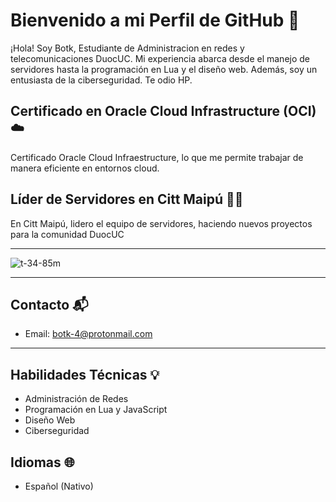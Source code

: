 # Bienvenido a mi Perfil de GitHub 🚀

¡Hola! Soy Botk, Estudiante de Administracion en redes y telecomunicaciones DuocUC. Mi experiencia abarca desde el manejo de servidores hasta la programación en Lua y el diseño web. Además, soy un entusiasta de la ciberseguridad.
Te odio HP.

## Certificado en Oracle Cloud Infrastructure (OCI) ☁️

Certificado Oracle Cloud Infraestructure, lo que me permite trabajar de manera eficiente en entornos cloud.

## Líder de Servidores en Citt Maipú 👨‍💻

En Citt Maipú, lidero el equipo de servidores, haciendo nuevos proyectos para la comunidad DuocUC

---

![t-34-85m](https://cdn.discordapp.com/attachments/788891248953917474/1162494149661036544/t_34_85_by_maruftim_dbw9mcc.gif?ex=653c240b&is=6529af0b&hm=0f391bab179c14859625b35aafa473dbbd22136d89cd9eaa1192a351871d8692&)

---

## Contacto 📬

- Email: botk-4@protonmail.com

---

## Habilidades Técnicas 💡

- Administración de Redes
- Programación en Lua y JavaScript
- Diseño Web
- Ciberseguridad

## Idiomas 🌐

- Español (Nativo)

